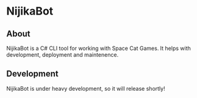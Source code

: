 # NijikaBot

## About
NijikaBot is a C# CLI tool for working with Space Cat Games. It helps with development, deployment and maintenence.

## Development

NijikaBot is under heavy development, so it will release shortly!
